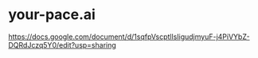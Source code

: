 # your-pace.ai
https://docs.google.com/document/d/1sqfpVscptllsIigudjmyuF-j4PiVYbZ-DQRdJczq5Y0/edit?usp=sharing
